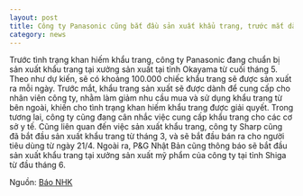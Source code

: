 ```yaml
---
layout: post
title: Công ty Panasonic cũng bắt đầu sản xuất khẩu trang, trước mắt dành cho nhân viên công ty
category: news
---
```

Trước tình trạng khan hiếm khẩu trang, công ty Panasonic đang chuẩn bị sản xuất khẩu trang tại xưởng sản xuất tại tỉnh Okayama từ cuối tháng 5.
Theo như dự kiến, sẽ có khoảng 100.000 chiếc khẩu trang sẽ được sản xuất ra mỗi ngày.
Trước mắt, khẩu trang sản xuất sẽ được dành để cung cấp cho nhân viên công ty, nhằm làm giảm nhu cầu mua và sử dụng khẩu trang từ bên ngoài, khiến cho tình trạng khan hiếm khẩu trang được giải quyết.
Trong tương lai, công ty cũng đang cân nhắc việc cung cấp khẩu trang cho các cơ sở y tế.
Cũng liên quan đến việc sản xuất khẩu trang, công ty Sharp cũng đã bắt đầu sản xuất khẩu trang từ tháng 3, và sẽ bắt đầu bán ra cho người tiêu dùng từ ngày 21/4.
Ngoài ra, P&G Nhật Bản cũng thông báo sẽ bắt đầu sản xuất khẩu trang tại xưởng sản xuất mỹ phẩm của công ty tại tỉnh Shiga từ đầu tháng 6.

Nguồn: [Báo NHK](https://www3.nhk.or.jp/kansai-news/20200420/2000028595.html)